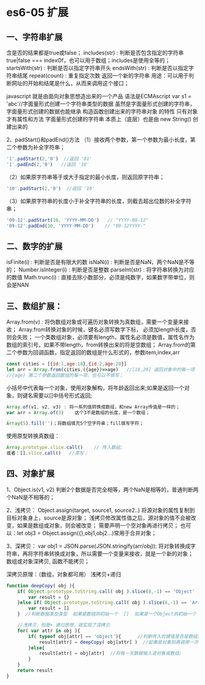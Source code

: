 # es6-05 扩展
## 一、字符串扩展
含是否的结果都是true或false；
includes(str) : 判断是否包含指定的字符串 true|false   === indexOf，也可以用于数组；includes是使用全等的；
startsWith(str) : 判断是否以指定字符串开头
endsWith(str) : 判断是否以指定字符串结尾
repeat(count) : 重复指定次数  返回一个新的字符串
用途：可以用于判断网址的开始和结尾是什么，从而来调用这个接口；

javascript 就是由面向对象思想造出来的一个产品  语法是ECMAscript
var s1 = 'abc'//字面量形式创建一个字符串类型的数据
虽然是字面量形式创建的字符串，字面量形式创建的数据也能继承 构造函数创建出来的字符串对象 的特性
只有对象才有属性和方法
字面量形式创建的字符串 本质上（底层）也是由 new String() 创建出来的

2、padStart()和padEnd()方法
（1）接收两个参数，第一个参数为最小长度，第二个参数为补全字符串；
```js
'1'.padStart(2,'0')  //返回 '01'
'1'.padEnd(2,'0')   //返回 '10'
```
（2）如果原字符串等于或大于指定的最小长度，则返回原字符串；
```js
'10'.padStart(2,'0')  //返回 '10'
```
（3）如果原字符串的长度小于补全字符串的长度，则截去超出位数的补全字符串；
```js
'09-12'.padStart(10, 'YYYY-MM-DD')   // "YYYY-09-12"
'09-12'.padEnd(10, 'YYYY-MM-DD')    // "09-12YYYY-"
```

## 二、数字的扩展
isFinite(i) : 判断是否是有限大的数
isNaN(i) : 判断是否是NaN，两个NaN是不等的；
Number.isInteger(i) : 判断是否是整数
parseInt(str) : 将字符串转换为对应的数值
Math.trunc(i) : 直接去除小数部分，必须是纯数字，如果数字带单位，则会是NAN


## 三、数组扩展：
Array.from(v) : 将伪数组对象或可遍历对象转换为真数组，需要一个变量来接收；
Array.from转换对象的时候，键名必须写数字下标， 必须加length长度，否则会失败；
一个类数组对象，必须要有length，属性名必须是数值，属性名作为数组的索引号，如果不带length，from转换出来的将是空数组；
Array.from的第二个参数为回调函数，指定返回的数组是什么形式的，参数item,index,arr
```js
const cities = [{id:1,age:18},{id:2,age:20}]
let arr = Array.from(cities,({age})=>age)   //[18,20] 返回对象中的每一项
//{age} 第二个参数返回数组的每一项，也可以不填写；
```
小括号中代表每一个对象，使用对象解构，将年龄返回出来;如果是返回一个对象，则键名需要以[]中括号形式返回;
```js
Array.of(v1, v2, v3) : 将一系列值转换成数组，和new Array传值是一样的；
var arr = Array.of(3)    这个3不是数组的长度，是一个数组；

Array(5).fill('')；将数组填充5个空字符串；fill填写字符；
```
使用原型转换真数组：
```js
Array.prototype.slice.call()    // 传入数组;
或者：[].slice.call()   //简写；
```


## 四、对象扩展
1、Object.is(v1, v2)
判断2个数据是否完全相等，两个NaN是相等的，普通判断两个NaN是不相等的；
    
2、浅拷贝：
Object.assign(target, source1, source2..)
     将源对象的属性复制到目标对象身上，source是源对象；
浅拷贝修改属性值之后，源对象的值不会被改变，如果是数组或对象，则会被改变；
需要声明一个空对象再进行拷贝；
也可以：let obj3 = Object.assign({},obj1,obj2...)常用于合并对象；


3、深拷贝：
var obj1 = JSON.parse(JSON.stringify(arr/obj)): 
将对象转换成字符串，再将字符串转换成对象，所以需要一个变量来接收，就是一个新的对象；
数组或对象深拷贝, 函数不能拷贝；

深拷贝原理：（数组，对象都可用）
    浅拷贝+递归
```js
function deepCopy( obj ){
    if( Object.prototype.toString.call( obj ).slice(8,-1) == 'Object' ){
        var result = {}
    }else if( Object.prototype.toString.call( obj ).slice(8,-1) == 'Array' ){
        var result = []
    }  //判断数据类型类型  如果是数组则初始一个  []  如果是一个Object则初始一个 {}

    //浅拷贝，但是+ 递归思想，就实现了深拷贝
    for( var attr in obj ){
        if( typeof obj[attr] == 'object'){      //判断传入的键值是否是数组或对象
            result[attr] = deepCopy( obj[attr] )  //如果是对象则再调用一次函数; 实现递归;
        }else{
            result[attr] = obj[attr]  //将每一天数据输入进对象或数组;
        }
    }
    return result
}    
```
